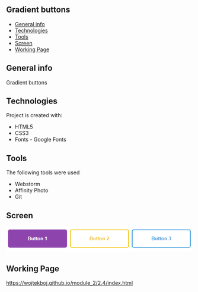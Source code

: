 ## Gradient buttons
* [General info](#general-info)
* [Technologies](#technologies)
* [Tools](#tools)
* [Screen](#screen)
* [Working Page](#working-page)

## General info
Gradient buttons

## Technologies
Project is created with:
* HTML5
* CSS3
* Fonts - Google Fonts

## Tools
The following tools were used
* Webstorm
* Affinity Photo
* Git

## Screen 
![Screen](https://github.com/wojtekboj/module_2-2.4/blob/master/images/screencapture.png)

## Working Page
https://wojtekboj.github.io/module_2/2.4/index.html